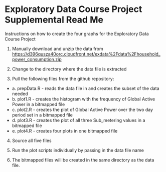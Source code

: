 # Exploratory Data Course Project Supplemental Read Me 

Instructions on how to create the four graphs for the Exploratory Data Course Project

1. Manually download and unzip the data from https://d396qusza40orc.cloudfront.net/exdata%2Fdata%2Fhousehold_power_consumption.zip

2. Change to the directory where the data file is extracted

3. Pull the following files from the github repository:
  * a. prepData.R - reads the data file in and creates the subset of the data needed
  * b. plot1.R - creates the histogram with the frequency of Global Active Power in a bitmapped file
  * c. plot2.R - creates the plot of Global Active Power over the two day period set in a bitmapped file
  * d. plot3.R - creates the plot of all three Sub_metering values in a bitmapped file
  * e. plot4.R - creates four plots in one bitmapped file
  
4. Source all five files

5. Run the plot scripts individually by passing in the data file name

6. The bitmapped files will be created in the same directory as the data file.
